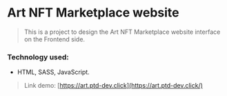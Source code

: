 # Art NFT Marketplace website

> This is a project to design the Art NFT Marketplace website interface on the Frontend side.

### Technology used:

- HTML, SASS, JavaScript.

> Link demo: [https://art.ptd-dev.click](https://art.ptd-dev.click/)
